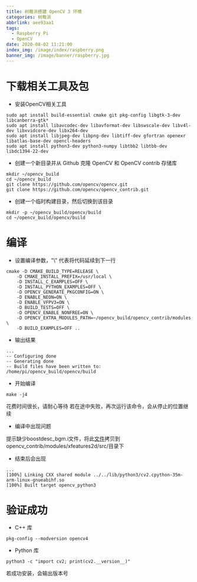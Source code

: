 ```yaml
---
title: 树莓派搭建 OpenCV 3 环境
categories: 树莓派
abbrlink: aee93aa1
tags:
  - Raspberry Pi
  - OpenCV
date: 2020-08-02 11:21:00
index_img: /image/index/raspberry.png
banner_img: /image/banner/raspberry.jpg
---
```


# 下载相关工具及包
+ 安装OpenCV相关工具
```
sudo apt install build-essential cmake git pkg-config libgtk-3-dev libcanberra-gtk*
sudo apt install libavcodec-dev libavformat-dev libswscale-dev libv4l-dev libxvidcore-dev libx264-dev
sudo apt install libjpeg-dev libpng-dev libtiff-dev gfortran openexr libatlas-base-dev opencl-headers
sudo apt install python3-dev python3-numpy libtbb2 libtbb-dev libdc1394-22-dev
````

+ 创建一个新目录并从 Github 克隆 OpenCV 和 OpenCV contrib 存储库
```
mkdir ~/opencv_build
cd ~/opencv_build
git clone https://github.com/opencv/opencv.git
git clone https://github.com/opencv/opencv_contrib.git
```

+ 创建一个临时构建目录，然后切换到该目录
```
mkdir -p ~/opencv_build/opencv/build
cd ~/opencv_build/opencv/build
```

# 编译
+ 设置编译参数，"\\" 代表将代码延续到下一行
```
cmake -D CMAKE_BUILD_TYPE=RELEASE \
    -D CMAKE_INSTALL_PREFIX=/usr/local \
    -D INSTALL_C_EXAMPLES=OFF \
    -D INSTALL_PYTHON_EXAMPLES=OFF \
    -D OPENCV_GENERATE_PKGCONFIG=ON \
    -D ENABLE_NEON=ON \
    -D ENABLE_VFPV3=ON \
    -D BUILD_TESTS=OFF \
    -D OPENCV_ENABLE_NONFREE=ON \
    -D OPENCV_EXTRA_MODULES_PATH=~/opencv_build/opencv_contrib/modules \
    -D BUILD_EXAMPLES=OFF ..
```

+ 输出结果
```
...
-- Configuring done
-- Generating done
-- Build files have been written to: /home/pi/opencv_build/opencv/build
```

+ 开始编译
```
make -j4
```
花费时间很长，请耐心等待
若在途中失败，再次运行该命令，会从停止的位置继续

+ 编译中出现问题

提示缺少boostdesc_bgm.i文件，将此[文件](https://pcs.baidu.com/rest/2.0/pcs/file?method=download&app_id=778750&filename=boostdesc_bgm.i%E7%AD%89.zip&path=%2Fshare%2Fboostdesc_bgm.i%E7%AD%89.zip&filename=boostdesc_bgm.i%E7%AD%89.zip)拷贝到opencv_contrib/modules/xfeatures2d/src/目录下

+ 结束后会出现
```
...
[100%] Linking CXX shared module ../../lib/python3/cv2.cpython-35m-arm-linux-gnueabihf.so
[100%] Built target opencv_python3
```

# 验证成功
+ C++ 库
```
pkg-config --modversion opencv4
```
+ Python 库
```
python3 -c "import cv2; print(cv2.__version__)"
```
若成功安装，会输出版本号